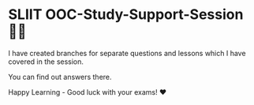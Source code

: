 # SLIIT OOC-Study-Support-Session 👩‍🏫

I have created branches for separate questions and lessons which I have covered in the session.

You can find out answers there.

Happy Learning - Good luck with your exams! ❤
